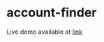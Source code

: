 # account-finder
Live demo available at [link](https://sylwia-laboszczak.github.io/account-finder/)
